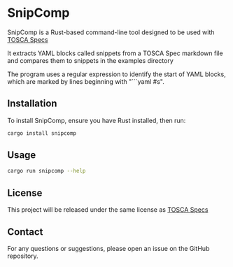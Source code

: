 # SnipComp

SnipComp is a Rust-based command-line tool designed to be used with [TOSCA Specs](https://github.com/oasis-tcs/tosca-specs)

It extracts YAML blocks called snippets from a TOSCA Spec markdown file and compares them to snippets in the examples directory

The program uses a regular expression to identify the start of YAML blocks, which are marked by lines beginning with "```yaml #s<number>". 


## Installation

To install SnipComp, ensure you have Rust installed, then run:

```sh
cargo install snipcomp
```
## Usage
```sh
cargo run snipcomp --help
```

## License

This project will be released under the same license as [TOSCA Specs](https://github.com/oasis-tcs/tosca-specs)

## Contact

For any questions or suggestions, please open an issue on the GitHub repository.
